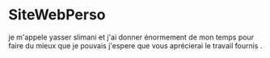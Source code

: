 # SiteWebPerso
 
je m'appele yasser slimani et j'ai donner énormement de mon temps pour faire du mieux que je pouvais j'espere que vous aprécierai le travail fournis .